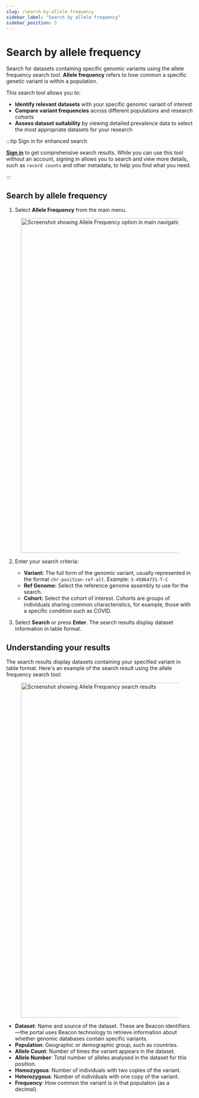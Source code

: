 ```yaml
---
slug: /search-by-allele-frequency
sidebar_label: "Search by allele frequency"
sidebar_position: 3
---
```


# Search by allele frequency

Search for datasets containing specific genomic variants using the allele frequency search tool. **Allele frequency** refers to how common a specific genetic variant is within a population. 

This search tool allows you to:

- **Identify relevant datasets** with your specific genomic variant of interest
- **Compare variant frequencies** across different populations and research cohorts
- **Assess dataset suitability** by viewing detailed prevalence data to select the most appropriate datasets for your research

:::tip Sign in for enhanced search

[**Sign in**](/sign-in) to get comprehensive search results. While you can use this tool without an account, signing in allows you to search and view more details, such as `record counts` and other metadata, to help you find what you need.

:::

## Search by allele frequency

1. Select **Allele Frequency** from the main menu.

<figure>
<img src="img/explore-datasets/allele-frequency.png" alt="Screenshot showing Allele Frequency option in main navigation menu" width="900" />
<figcaption></figcaption>
</figure>

2. Enter your search criteria:
   - **Variant:** The full form of the genomic variant, usually represented in the format `chr-position-ref-alt`. Example: `3-45864731-T-C` 
   - **Ref Genome:** Select the reference genome assembly to use for the search.
   - **Cohort:** Select the cohort of interest. Cohorts are groups of individuals sharing common characteristics, for example, those with a specific condition such as COVID.

4. Select **Search** or press **Enter**. The search results display dataset information in table format.


## Understanding your results

The search results display datasets containing your specified variant in table format. Here's an example of the search result using the allele frequency search tool:

<figure>
<img src="img/explore-datasets/allele-frequency-result.png" alt="Screenshot showing Allele Frequency search results" width="900" />
<figcaption></figcaption>
</figure>

- **Dataset**: Name and source of the dataset. These are Beacon identifiers—the portal uses Beacon technology to retrieve information about whether genomic databases contain specific variants. 
- **Population**: Geographic or demographic group, such as countries.
- **Allele Count**: Number of times the variant appears in the dataset.
- **Allele Number**: Total number of alleles analysed in the dataset for this position.
- **Homozygous**: Number of individuals with two copies of the variant.
- **Heterozygous**: Number of individuals with one copy of the variant.
- **Frequency**: How common the variant is in that population (as a decimal).


